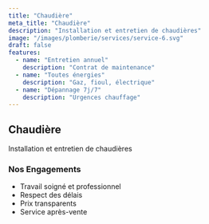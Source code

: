 ```yaml
---
title: "Chaudière"
meta_title: "Chaudière"
description: "Installation et entretien de chaudières"
image: "/images/plomberie/services/service-6.svg"
draft: false
features:
  - name: "Entretien annuel"
    description: "Contrat de maintenance"
  - name: "Toutes énergies"
    description: "Gaz, fioul, électrique"
  - name: "Dépannage 7j/7"
    description: "Urgences chauffage"
---
```


## Chaudière

Installation et entretien de chaudières

### Nos Engagements
- Travail soigné et professionnel
- Respect des délais
- Prix transparents
- Service après-vente
